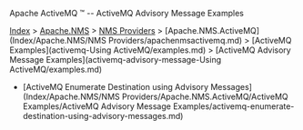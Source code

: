 Apache ActiveMQ ™ -- ActiveMQ Advisory Message Examples 

[Index](index.html) > [Apache.NMS](Index/apacheIndex/Overview/nms.md) > [NMS Providers](Index/Apache.NMS/nms-providers.md) > [Apache.NMS.ActiveMQ](Index/Apache.NMS/NMS Providers/apachenmsactivemq.md) > [ActiveMQ Examples](activemq-Using ActiveMQ/examples.md) > [ActiveMQ Advisory Message Examples](activemq-advisory-message-Using ActiveMQ/examples.md)

*   [ActiveMQ Enumerate Destination using Advisory Messages](Index/Apache.NMS/NMS Providers/Apache.NMS.ActiveMQ/ActiveMQ Examples/ActiveMQ Advisory Message Examples/activemq-enumerate-destination-using-advisory-messages.md)


